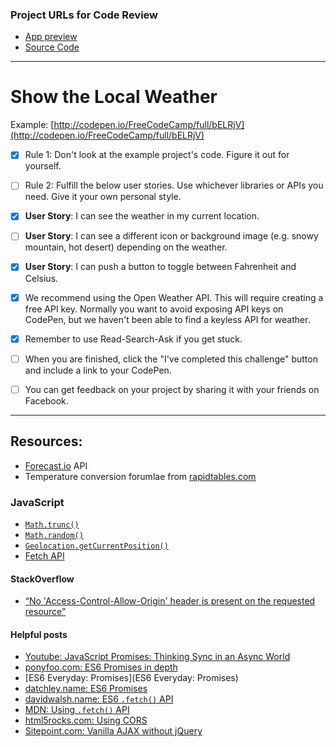 ### Project URLs for Code Review

* [App preview](https://thiagodebastos.gitlab.io/fcc-weather-app/)
* [Source Code](https://gitlab.com/thiagodebastos/fcc-weather-app/tree/master)

----


# Show the Local Weather
Example: [http://codepen.io/FreeCodeCamp/full/bELRjV](http://codepen.io/FreeCodeCamp/full/bELRjV)

- [x] Rule 1: Don't look at the example project's code. Figure it out for yourself.

- [ ] Rule 2: Fulfill the below user stories. Use whichever libraries or APIs you need. Give it your own personal style.

- [x] **User Story**: I can see the weather in my current location.

- [ ] **User Story**: I can see a different icon or background image (e.g. snowy mountain, hot desert) depending on the weather.

- [x] **User Story**: I can push a button to toggle between Fahrenheit and Celsius.

- [x] We recommend using the Open Weather API. This will require creating a free API key. Normally you want to avoid exposing API keys on CodePen, but we haven't been able to find a keyless API for weather.

- [x] Remember to use Read-Search-Ask if you get stuck.

- [ ] When you are finished, click the "I've completed this challenge" button and include a link to your CodePen.

- [ ] You can get feedback on your project by sharing it with your friends on Facebook.

----
## Resources:
- [Forecast.io](https://developer.forecast.io/) API
- Temperature conversion forumlae from [rapidtables.com](http://www.rapidtables.com/convert/temperature/how-fahrenheit-to-celsius.htm)

### JavaScript
- [`Math.trunc()`](https://developer.mozilla.org/en-US/docs/Web/JavaScript/Reference/Global_Objects/Math/trunc)
- [`Math.random()`](https://developer.mozilla.org/en-US/docs/Web/JavaScript/Reference/Global_Objects/Math/random)
- [`Geolocation.getCurrentPosition()`](https://developer.mozilla.org/en-US/docs/Web/API/Geolocation/getCurrentPosition)
- [Fetch API](https://developer.mozilla.org/en-US/docs/Web/API/Fetch_API)
#### StackOverflow
- [“No 'Access-Control-Allow-Origin' header is present on the requested resource”](http://stackoverflow.com/a/20035319/3108412)
#### Helpful posts
- [Youtube: JavaScript Promises: Thinking Sync in an Async World](https://www.youtube.com/watch?v=wc72cyYt8-c)
- [ponyfoo.com: ES6 Promises in depth](https://ponyfoo.com/articles/es6-promises-in-depth#what-is-a-promise)
- [ES6 Everyday: Promises](ES6 Everyday: Promises)
- [datchley.name: ES6 Promises](http://www.datchley.name/es6-promises/)
- [davidwalsh.name: ES6 `.fetch()` API](https://davidwalsh.name/fetch)
- [MDN: Using `.fetch()` API](https://developer.mozilla.org/en-US/docs/Web/API/Fetch_API/Using_Fetch)
- [html5rocks.com: Using CORS](http://www.html5rocks.com/en/tutorials/cors/)
- [Sitepoint.com: Vanilla AJAX without jQuery](https://www.sitepoint.com/guide-vanilla-ajax-without-jquery/)
